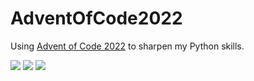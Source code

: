 # AdventOfCode2022
Using [Advent of Code 2022](https://adventofcode.com/2022) to sharpen my Python skills.

![](https://img.shields.io/badge/day%20📅-1-blue) 
![](https://img.shields.io/badge/stars%20⭐-1-yellow)
![](https://img.shields.io/badge/days%20completed-1-red)